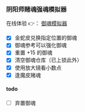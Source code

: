 ### 阴阳师赌魂强魂模拟器

在线体验 👉： [御魂模拟器](http://www.yuhun.store/)

- [x] 金蛇皮兑换指定位置的御魂
- [x] 御魂参考可以强化御魂
- [x] 重置 +15 的御魂
- [x] 清空御魂仓库（已上锁此外）
- [x] 使用放大镜看小数点
- [x] 逢魔皮赌魂

#### todo

- [ ] 弃置御魂
